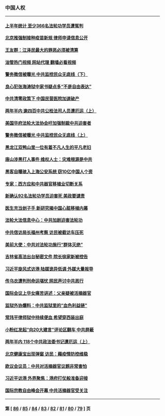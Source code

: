 ### 中国人权
---
#### [上半年统计 至少366名法轮功学员遭冤判](../../pages/ncid278/n13775603.md?07080445) 
#### [北京推强制接种疫苗新规 律师申请信息公开](../../pages/ncid278/n13775519.md?07080445) 
#### [王友群：江泽民最大的罪恶必须被清算](../../pages/ncid278/n13775167.md?07080445) 
#### [油管热门视频 网站代理 翻墙必看视频](http://209.222.30.114:81/youtube.html?07080445)
#### [警务微信被曝光 中共监控民众无底线（下）](../../pages/ncid278/n13774421.md?07080445) 
#### [良心犯张海涛狱中家书疑点多“不是自由表达”](../../pages/ncid278/n13775029.md?07080445) 
#### [中共清零政策下 中国民营医院加速破产](../../pages/ncid278/n13774881.md?07080445) 
#### [两年半内 逾四百中共公检法司人员遭厄运（上）](../../pages/ncid278/n13767733.md?07080445) 
#### [美国华府法轮大法协会吁加强制裁中共迫害者](../../pages/ncid278/n13774396.md?07080445) 
#### [警务微信被曝光 中共监控民众无底线（上）](../../pages/ncid278/n13774420.md?07080445) 
#### [黑龙江双鸭山里一位有着不凡人生的平凡老妇](../../pages/ncid278/n13774224.md?07080445) 
#### [唐山涉黑打人事件 维权人士：灾难根源是中共](../../pages/ncid278/n13773534.md?07080445) 
#### [黑客自曝骇入上海公安系统 窃10亿中国人个资](../../pages/ncid278/n13773395.md?07080445) 
#### [专家：西方应和中共器官移植业切断关系](../../pages/ncid278/n13772828.md?07080445) 
#### [新确认92名法轮功学员迫害死 美政要谴责](../../pages/ncid278/n13772701.md?07080445) 
#### [医生充当刽子手 新研究揭中国心脏移植内幕](../../pages/ncid278/n13772291.md?07080445) 
#### [法轮大法信息中心：中共加剧迫害法轮功](../../pages/ncid278/n13772403.md?07080445) 
#### [中共信访局长福州考察 访民被截访车压死](../../pages/ncid278/n13772028.md?07080445) 
#### [美前大使：中共对法轮功施行“群体灭绝”](../../pages/ncid278/n13771705.md?07080445) 
#### [吉林省高法出台秘密文件 院长徐家新被控告](../../pages/ncid278/n13771719.md?07080445) 
#### [习近平旋风式访港 陆媒诡异低调 外媒大量报导](../../pages/ncid278/n13771454.md?07080445) 
#### [传乌衣遭判刑命运堪忧 网民声讨中共恶行](../../pages/ncid278/n13771661.md?07080445) 
#### [国际会议上华女痛苦讲述：父亲疑被活摘器官](../../pages/ncid278/n13771583.md?07080445) 
#### [监狱外协爆料：中共监狱里的“血色利益链”](../../pages/ncid278/n13769954.md?07080445) 
#### [常玮平律师狱中持续便血 希望穿西装出庭](../../pages/ncid278/n13770493.md?07080445) 
#### [小粉红发起“向20大建言”评论区翻车 中共屏蔽](../../pages/ncid278/n13770518.md?07080445) 
#### [两年半内 118个中共政法委书记遭厄运（上）](../../pages/ncid278/n13763600.md?07080445) 
#### [北京健康宝出现弹窗 访民：藉疫情防控维稳](../../pages/ncid278/n13770682.md?07080445) 
#### [欧议会议员：中共对活摘器官议题非常害怕](../../pages/ncid278/n13770228.md?07080445) 
#### [习近平访港 外界聚焦：港府打仗般准备迎接](../../pages/ncid278/n13770101.md?07080445) 
#### [国际宗教自由峰会开幕 中共活摘器官受关注](../../pages/ncid278/n13769995.md?07080445) 

---
#### 第 [ [86](./86.md?07080445) / [85](./85.md?07080445) / [84](./84.md?07080445) / [83](./83.md?07080445) / [82](./82.md?07080445) / [81](./81.md?07080445) / [80](./80.md?07080445) / [79](./79.md?07080445) ] 页
